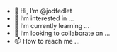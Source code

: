 - 👋 Hi, I’m @jodfedlet
- 👀 I’m interested in ...
- 🌱 I’m currently learning ...
- 💞️ I’m looking to collaborate on ...
- 📫 How to reach me ...

<!---
jodfedlet-tlf/jodfedlet-tlf is a ✨ special ✨ repository because its `README.md` (this file) appears on your GitHub profile.
You can click the Preview link to take a look at your changes.
--->
